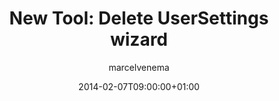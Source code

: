 ---
title: "New Tool: Delete UserSettings wizard"
date: 2014-02-07T09:00:00+01:00
draft: false
tags: ["RES Software"]
author: "marcelvenema"
---